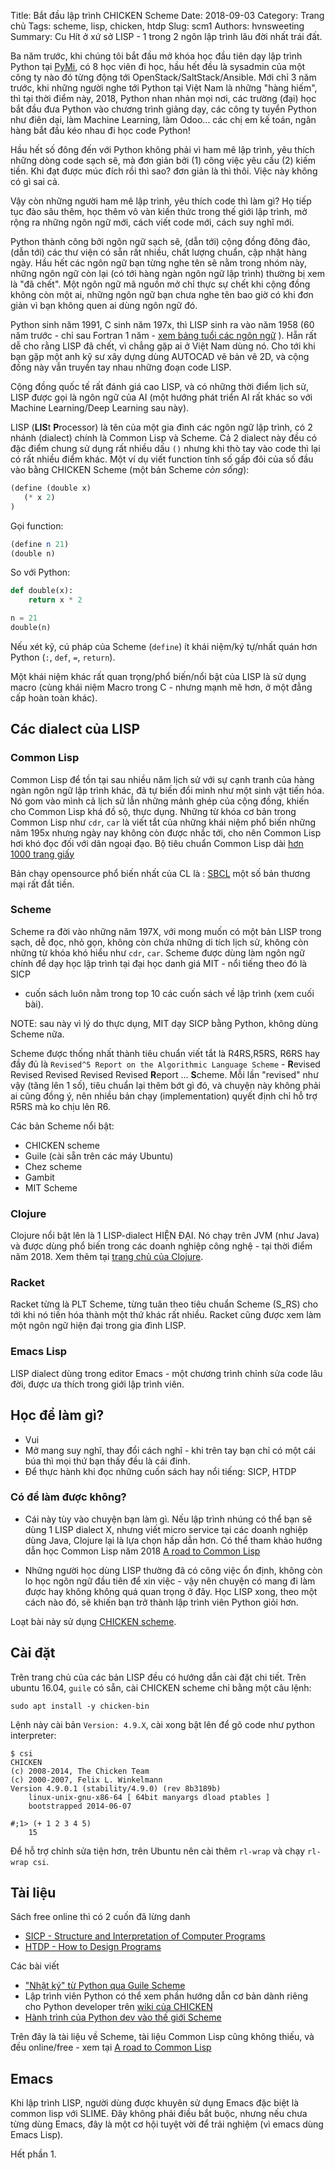 Title: Bắt đầu lập trình CHICKEN Scheme
Date: 2018-09-03
Category: Trang chủ
Tags: scheme, lisp, chicken, htdp
Slug: scm1
Authors: hvnsweeting
Summary: Cu Hít ở xứ sở LISP - 1 trong 2 ngôn lập trình lâu đời nhất trái đất.

Ba năm trước, khi chúng tôi bắt đầu mở khóa học đầu tiên dạy lập trình Python tại
[PyMi](https://pymi.vn), có 8 học viên đi học, hầu hết đều là sysadmin của một
công ty nào đó từng động tới OpenStack/SaltStack/Ansible.
Mới chỉ 3 năm trước, khi những người nghe tới Python tại Việt Nam
là những "hàng hiếm", thì tại thời điểm này, 2018, Python nhan nhản mọi nơi,
các trường (đại) học bắt đầu đưa Python vào chương trình giảng dạy, các
công ty tuyển Python như điên dại, làm Machine Learning, làm Odoo...
các chị em kế toán, ngân hàng bắt đầu kéo nhau đi học code Python!

Hầu hết số đông đến với Python không phải vì ham mê lập trình, yêu thích những
dòng code sạch sẽ, mà đơn giản bởi (1) công việc yêu cầu (2) kiếm tiền.
Khi đạt được múc đích rồi thì sao? đơn giản là thì thôi. Việc này không có gì
sai cả.

Vậy còn những người ham mê lập trình, yêu thích code thì làm gì? Họ tiếp tục
đào sâu thêm, học thêm vô vàn kiến thức trong thế giới lập trình, mở rộng
ra những ngôn ngữ mới, cách viết code mới, cách suy nghĩ mới.

Python thành công bởi ngôn ngữ sạch sẽ, (dẫn tới) cộng đồng đông đảo, (dẫn
tới) các thư viện có sẵn rất nhiều, chất lượng chuẩn, cập nhật hàng ngày.
Hầu hết các ngôn ngữ bạn từng nghe tên sẽ nằm trong nhóm này, những ngôn ngữ
còn lại (có tới hàng ngàn ngôn ngữ lập trình) thường bị xem là "đã chết".
Một ngôn ngữ mã nguồn mở chỉ thực sự chết khi cộng đồng không còn một ai,
những ngôn ngữ bạn chưa nghe tên bao giờ có khi đơn giản vì bạn không quen
ai dùng ngôn ngữ đó.

Python sinh năm 1991, C sinh năm 197x, thì LISP sinh ra vào năm 1958 (60 năm
trước - chỉ sau Fortran 1 năm - [xem bảng tuổi các ngôn
ngữ](https://www.familug.org/2016/02/python-python-tuoi-gi.html) ).
Hẵn rất dễ cho rằng LISP đã chết, vì chẳng gặp ai ở Việt Nam dùng nó. Cho tới
khi bạn gặp một anh kỹ sư xây dựng dùng AUTOCAD vẽ bản vẽ 2D, và cộng đồng
này vẫn truyền tay nhau những đoạn code LISP.

Cộng đồng quốc tế rất đánh giá cao LISP, và có những thời điểm lịch sử, LISP
được gọi là ngôn ngữ của AI (một hướng phát triển AI rất khác so với
Machine Learning/Deep Learning sau này).

LISP (**LIS**t **P**rocessor) là tên của một gia đình các ngôn ngữ lập trình,
có 2 nhánh (dialect) chính là Common Lisp và Scheme. Cả 2 dialect này đều có
đặc điểm chung sử dụng rất nhiều dấu `()` nhưng khi thò tay vào code thì lại có
rất nhiều điểm khác. Một ví dụ viết function tính số gấp đôi của số đầu vào
bằng CHICKEN Scheme (một bản Scheme *còn sống*):

```scheme
(define (double x)
   (* x 2)
)
```

Gọi function:

```scheme
(define n 21)
(double n)
```

So với Python:

```python
def double(x):
    return x * 2

n = 21
double(n)
```

Nếu xét kỹ, cú pháp của Scheme (`define`) ít khái niệm/ký tự/nhất quán hơn
Python (`:`, `def`, `=`, `return`).

Một khái niệm khác rất quan trọng/phổ biến/nổi bật của LISP là sử dụng
macro (cùng khái niệm Macro trong C - nhưng mạnh mẽ hơn, ở một đẳng cấp hoàn
toàn khác).

## Các dialect của LISP

### Common Lisp

Common Lisp để tồn tại sau nhiều năm lịch sử với sự cạnh tranh của hàng ngàn ngôn
ngữ lập trình khác, đã tự biến đổi mình như một sinh vật tiến hóa. Nó gom vào
mình cả lịch sử lẫn những mảnh ghép của cộng đồng, khiến cho Common Lisp khá
đồ sộ, thực dụng. Những từ khóa cơ bản trong Common Lisp như `cdr`, `car`
là viết tắt của những khái niệm phổ biến những năm 195x nhưng ngày nay không
còn được nhắc tới, cho nên Common Lisp hơi khó đọc đối với dân ngoại đạo.
Bộ tiêu chuẩn Common Lisp dài [hơn 1000 trang
giấy](https://www.techstreet.com/standards/incits-226-1994-r1999?product_id=56214)

Bản chạy opensource phổ biến nhất của CL là : [SBCL](http://www.sbcl.org/)
một số bản thương mại rất đắt tiền.

### Scheme

Scheme ra đời vào những năm 197X, với mong muốn có một bản LISP trong sạch,
dễ đọc, nhỏ gọn, không còn chứa những di tích lịch sử, không còn những từ khóa
khó hiểu như `cdr`, `car`. Scheme được dùng làm ngôn ngữ chính
để dạy học lập trình tại đại học danh giá MIT - nổi tiếng theo đó là SICP
- cuốn sách luôn nằm trong top 10 các cuốn sách về lập trình (xem cuối bài).

NOTE: sau này vì lý do thực dụng, MIT dạy SICP bằng Python, không dùng Scheme
nữa.

Scheme được thống nhất thành tiêu chuẩn viết tắt là R4RS,R5RS, R6RS
hay đầy đủ là `Revised^5 Report on the Algorithmic Language Scheme` -
**R**evised Revised Revised Revised Revised **R**eport ... **S**cheme.
Mỗi lần "revised" như vậy (tăng lên 1 số),
tiêu chuẩn lại thêm bớt gì đó, và chuyện này không phải ai cũng đồng ý, nên
nhiều bản chạy (implementation) quyết định chỉ
hỗ trợ R5RS mà ko chịu lên R6.

Các bản Scheme nổi bật:
- CHICKEN scheme
- Guile (cài sẵn trên các máy Ubuntu)
- Chez scheme
- Gambit
- MIT Scheme

### Clojure
Clojure nổi bật lên là 1 LISP-dialect HIỆN ĐẠI. Nó chạy trên JVM (như Java)
và được dùng phổ biến trong các doanh nghiệp công nghệ - tại thời điểm
năm 2018. Xem thêm tại [trang chủ của Clojure](https://clojure.org/about/lisp).

### Racket
Racket từng là PLT Scheme, từng tuân theo tiêu chuẩn Scheme (S_RS) cho tới khi
nó tiến hóa thành một thứ khác rất nhiều. Racket cũng được xem làm một ngôn
ngữ hiện đại trong gia đình LISP.

### Emacs Lisp
LISP dialect dùng trong editor Emacs - một chương trình chỉnh sửa code lâu đời,
được ưa thích trong giới lập trình viên.

## Học để làm gì?
- Vui
- Mở mang suy nghĩ, thay đổi cách nghĩ - khi trên tay bạn chỉ có một cái búa
thì mọi thứ bạn thấy đều là cái đinh.
- Để thực hành khi đọc những cuốn sách hay nổi tiếng: SICP, HTDP

### Có để làm được không?

- Cái này tùy vào chuyện bạn làm gì. Nếu lập trình nhúng có thể bạn sẽ dùng 1
LISP dialect X, nhưng viết micro service tại các doanh nghiệp dùng Java,
Clojure lại là lựa chọn hấp dẫn hơn. Có thể tham khảo hướng dẫn học
Common Lisp năm 2018 [A road to Common
Lisp](http://stevelosh.com/blog/2018/08/a-road-to-common-lisp/)

- Những người học dùng LISP thường đã có công việc ổn định, không còn lo học
ngôn ngữ đầu tiên để xin việc - vậy nên chuyện có mang đi làm được hay không
không quá quan trọng ở đây. Học LISP xong, theo một cách nào đó, sẽ khiến
bạn trở thành lập trình viên Python giỏi hơn.

Loạt bài này sử dụng [CHICKEN scheme](http//call-cc.org).

## Cài đặt
Trên trang chủ của các bản LISP đều có hướng dẫn cài đặt chi tiết.
Trên ubuntu 16.04, `guile` có sẵn, cài CHICKEN scheme chỉ bằng một câu lệnh:

```
sudo apt install -y chicken-bin
```

Lệnh này cài bản `Version: 4.9.X`, cài xong bật lên để gõ code như python
interpreter:

```
$ csi
CHICKEN
(c) 2008-2014, The Chicken Team
(c) 2000-2007, Felix L. Winkelmann
Version 4.9.0.1 (stability/4.9.0) (rev 8b3189b)
    linux-unix-gnu-x86-64 [ 64bit manyargs dload ptables ]
    bootstrapped 2014-06-07

#;1> (+ 1 2 3 4 5)
    15
```

Để hỗ trợ chỉnh sửa tiện hơn, trên Ubuntu nên cài thêm `rl-wrap` và chạy
`rl-wrap csi`.

## Tài liệu
Sách free online thì có 2 cuốn đã lừng danh

  - [SICP -  Structure and Interpretation of Computer Programs](https://mitpress.mit.edu/sites/default/files/sicp/index.html)
  - [HTDP - How to Design Programs]( https://htdp.org/2018-01-06/Book/)

Các bài viết

- ["Nhật ký" từ Python qua Guile Scheme](http://www.draketo.de/proj/py2guile/)
- Lập trình viên Python có thể xem phần hướng dẫn cơ bản dành riêng cho Python
developer trên [wiki của CHICKEN](http://wiki.call-cc.org/chicken-for-python-programmers)
- [Hành trình của Python dev vào thế giới Scheme](https://www.artima.com/weblogs/viewpost.jsp?thread=251474)

Trên đây là tài liệu về Scheme, tài liệu Common Lisp cũng không thiếu,
và đều online/free - xem tại [A road to Common
Lisp](http://stevelosh.com/blog/2018/08/a-road-to-common-lisp/)

## Emacs
Khi lập trình LISP, người dùng được khuyên sử dụng Emacs đặc biệt là
common lisp với SLIME. Đây không phải điều bắt buộc, nhưng nếu chưa từng dùng
Emacs, đây là một cơ hội tuyệt vời để trải nghiệm (vì emacs dùng Emacs Lisp).

Hết phần 1.
